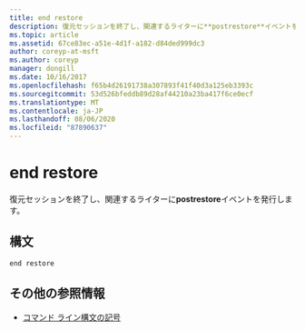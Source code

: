 ```yaml
---
title: end restore
description: 復元セッションを終了し、関連するライターに**postrestore**イベントを発行する、restore コマンドの参照記事です。
ms.topic: article
ms.assetid: 67ce83ec-a51e-4d1f-a182-d84ded999dc3
author: coreyp-at-msft
ms.author: coreyp
manager: dongill
ms.date: 10/16/2017
ms.openlocfilehash: f65b4d26191738a307893f41f40d3a125eb3393c
ms.sourcegitcommit: 53d526bfeddb89d28af44210a23ba417f6ce0ecf
ms.translationtype: MT
ms.contentlocale: ja-JP
ms.lasthandoff: 08/06/2020
ms.locfileid: "87890637"
---
```

# <a name="end-restore"></a>end restore

復元セッションを終了し、関連するライターに**postrestore**イベントを発行します。

## <a name="syntax"></a>構文

```
end restore
```

## <a name="additional-references"></a>その他の参照情報

- [コマンド ライン構文の記号](command-line-syntax-key.md)